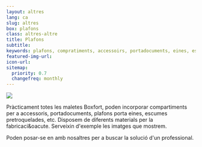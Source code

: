 ```yaml
---
layout: altres
lang: ca
slug: altres
box: plafons
class: altres-altre
title: Plafons
subtitle:
keywords: plafons, compratiments, accessoirs, portadocuments, eines, escumes, pretroquelades
featured-img-url:
icon-url: 
sitemap:
  priority: 0.7
  changefreq: monthly
--- 
```


 	
<p class="text-center"><img src="{{ site.base_url }}/assets/img/01-thumbnail-box-fort-altres-plafons-carpetes.jpg"></p>

Pràcticament totes les maletes Boxfort, poden incorporar compartiments per a accessoris, portadocuments, plafons porta eines, escumes pretroquelades, etc. Disposem de diferents materials per la fabricaci&oacute. Serveixin d'exemple les imatges que mostrem. 

Poden posar-se en amb nosaltres per a buscar la solució d'un professional.